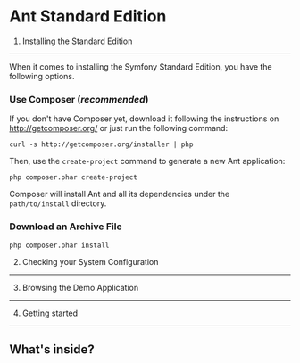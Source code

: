 Ant Standard Edition
========================


1) Installing the Standard Edition
----------------------------------

When it comes to installing the Symfony Standard Edition, you have the
following options.

### Use Composer (*recommended*)



If you don't have Composer yet, download it following the instructions on
http://getcomposer.org/ or just run the following command:

    curl -s http://getcomposer.org/installer | php

Then, use the `create-project` command to generate a new Ant application:

    php composer.phar create-project

Composer will install Ant and all its dependencies under the
`path/to/install` directory.

### Download an Archive File



    php composer.phar install

2) Checking your System Configuration
-------------------------------------


3) Browsing the Demo Application
--------------------------------



4) Getting started
-------------------------------


What's inside?
---------------


